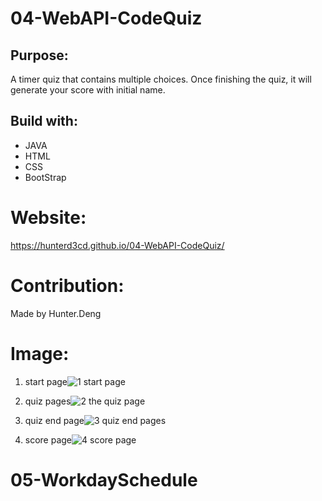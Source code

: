 # 04-WebAPI-CodeQuiz
## Purpose:

A timer quiz that contains multiple choices. Once finishing the quiz, it will generate your score with initial name.

## Build with:

- JAVA
- HTML
- CSS
- BootStrap

# Website:

https://hunterd3cd.github.io/04-WebAPI-CodeQuiz/

# Contribution:

Made by Hunter.Deng

# Image:
1. start page![1  start page](https://user-images.githubusercontent.com/82790906/120145424-57f81d00-c198-11eb-9a0b-7c95f0e6e9a7.PNG)

2. quiz pages![2  the quiz page](https://user-images.githubusercontent.com/82790906/120145435-5cbcd100-c198-11eb-9488-1d1c0440eead.PNG)

3. quiz end page![3  quiz end pages](https://user-images.githubusercontent.com/82790906/120145462-680ffc80-c198-11eb-8bdd-926765e6a446.PNG)

4. score page![4  score page](https://user-images.githubusercontent.com/82790906/120145474-6c3c1a00-c198-11eb-8e9e-6f54b1e2c6eb.PNG)

# 05-WorkdaySchedule
